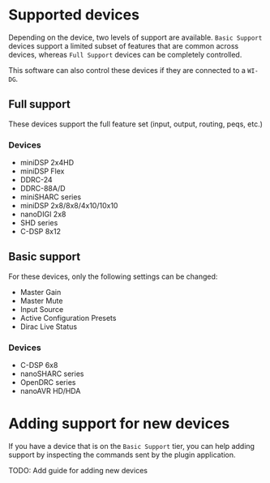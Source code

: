 # Supported devices
Depending on the device, two levels of support are available. `Basic Support` devices support a limited subset of features that are common across devices, whereas `Full Support` devices can be completely controlled.

This software can also control these devices if they are connected to a `WI-DG`.

## Full support
These devices support the full feature set (input, output, routing, peqs, etc.)

### Devices
- miniDSP 2x4HD
- miniDSP Flex
- DDRC-24
- DDRC-88A/D
- miniSHARC series
- miniDSP 2x8/8x8/4x10/10x10
- nanoDIGI 2x8
- SHD series
- C-DSP 8x12

## Basic support
For these devices, only the following settings can be changed:
- Master Gain
- Master Mute
- Input Source
- Active Configuration Presets
- Dirac Live Status

### Devices
- C-DSP 6x8 
- nanoSHARC series
- OpenDRC series 
- nanoAVR HD/HDA

# Adding support for new devices
If you have a device that is on the `Basic Support` tier, you can help adding support by inspecting the commands sent by the plugin application.

TODO: Add guide for adding new devices